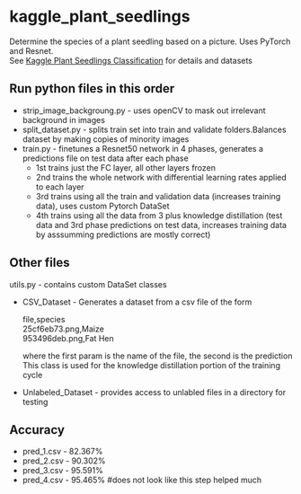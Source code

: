 # kaggle_plant_seedlings
Determine the species of a plant seedling based on a picture.  Uses PyTorch and Resnet.<br>
See [Kaggle Plant Seedlings Classification](https://www.kaggle.com/c/plant-seedlings-classification) for details and datasets

## Run python files in this order
* strip_image_backgroung.py - uses openCV to mask out irrelevant background in images
* split_dataset.py - splits train set into train and validate folders.Balances dataset by making copies of minority images
* train.py - finetunes a Resnet50 network in 4 phases, generates a predictions file on test data after each phase
  * 1st trains just the FC layer, all other layers frozen
  * 2nd trains the whole network with differential learning rates applied to each layer
  * 3rd trains using all the train and validation data (increases training data), uses custom Pytorch DataSet
  * 4th trains using all the data from 3 plus knowledge distillation (test data and 3rd phase predictions on test data, increases training data by asssumming predictions are mostly correct) 

## Other files 
utils.py - contains custom DataSet classes
* CSV_Dataset - Generates a dataset from a csv file of the form

    file,species<br>
    25cf6eb73.png,Maize<br>
    953496deb.png,Fat Hen<br>

    where the first param is the name of the file, the second is the prediction<br>
    This class is used for the knowledge distillation portion of the training cycle
* Unlabeled_Dataset - provides access to unlabled files in a directory for testing

## Accuracy
* pred_1.csv - 82.367%
* pred_2.csv - 90.302%
* pred_3.csv - 95.591%
* pred_4.csv - 95.465%  #does not look like this step helped much


